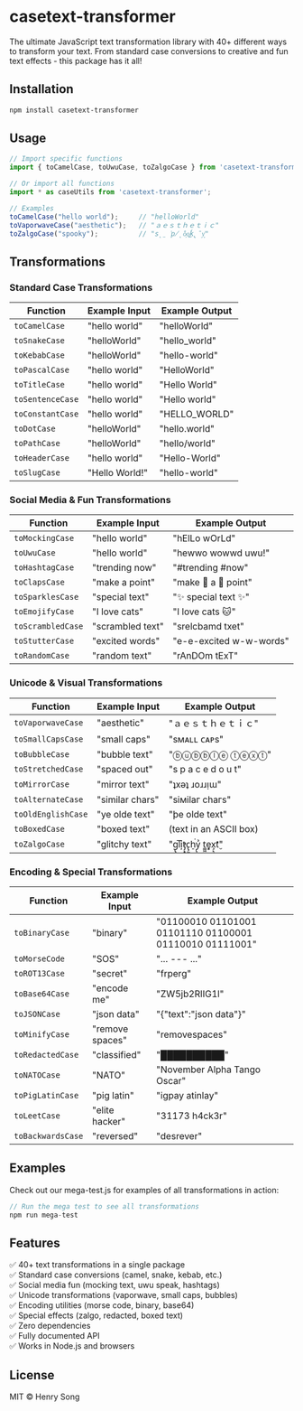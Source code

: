 # casetext-transformer

The ultimate JavaScript text transformation library with 40+ different ways to transform your text. From standard case conversions to creative and fun text effects - this package has it all!

## Installation

```bash
npm install casetext-transformer
```

## Usage

```javascript
// Import specific functions
import { toCamelCase, toUwuCase, toZalgoCase } from 'casetext-transformer';

// Or import all functions
import * as caseUtils from 'casetext-transformer';

// Examples
toCamelCase("hello world");     // "helloWorld"
toVaporwaveCase("aesthetic");   // "ａｅｓｔｈｅｔｉｃ"
toZalgoCase("spooky");          // "s̨̤͘p̸̨o͕̐o̞͘͜ḱ̢̄y̝͗"
```

## Transformations

### Standard Case Transformations

| Function | Example Input | Example Output |
|----------|---------------|----------------|
| `toCamelCase` | "hello world" | "helloWorld" |
| `toSnakeCase` | "helloWorld" | "hello_world" |
| `toKebabCase` | "helloWorld" | "hello-world" |
| `toPascalCase` | "hello world" | "HelloWorld" |
| `toTitleCase` | "hello world" | "Hello World" |
| `toSentenceCase` | "hello world" | "Hello world" |
| `toConstantCase` | "hello world" | "HELLO_WORLD" |
| `toDotCase` | "helloWorld" | "hello.world" |
| `toPathCase` | "helloWorld" | "hello/world" |
| `toHeaderCase` | "hello world" | "Hello-World" |
| `toSlugCase` | "Hello World!" | "hello-world" |

### Social Media & Fun Transformations

| Function | Example Input | Example Output |
|----------|---------------|----------------|
| `toMockingCase` | "hello world" | "hElLo wOrLd" |
| `toUwuCase` | "hello world" | "hewwo wowwd uwu!" |
| `toHashtagCase` | "trending now" | "#trending #now" |
| `toClapsCase` | "make a point" | "make 👏 a 👏 point" |
| `toSparklesCase` | "special text" | "✨ special text ✨" |
| `toEmojifyCase` | "I love cats" | "I love cats 🐱" |
| `toScrambledCase` | "scrambled text" | "srelcbamd txet" |
| `toStutterCase` | "excited words" | "e-e-excited w-w-words" |
| `toRandomCase` | "random text" | "rAnDOm tExT" |

### Unicode & Visual Transformations

| Function | Example Input | Example Output |
|----------|---------------|----------------|
| `toVaporwaveCase` | "aesthetic" | "ａｅｓｔｈｅｔｉｃ" |
| `toSmallCapsCase` | "small caps" | "sᴍᴀʟʟ ᴄᴀᴘs" |
| `toBubbleCase` | "bubble text" | "ⓑⓤⓑⓑⓛⓔ ⓣⓔⓧⓣ" |
| `toStretchedCase` | "spaced out" | "s p a c e d  o u t" |
| `toMirrorCase` | "mirror text" | "ʇxǝʇ ɹoɹɹᴉɯ" |
| `toAlternateCase` | "similar chars" | "sіміӏаг сһагѕ" |
| `toOldEnglishCase` | "ye olde text" | "þe olde text" |
| `toBoxedCase` | "boxed text" | (text in an ASCII box) |
| `toZalgoCase` | "glitchy text" | "g̢̗̱l͞i̦̕t̡̙̞c̢̗̬h̠͘ỷ̢̙ t̳͖e͓͎x̧̙̘t̛̬" |

### Encoding & Special Transformations

| Function | Example Input | Example Output |
|----------|---------------|----------------|
| `toBinaryCase` | "binary" | "01100010 01101001 01101110 01100001 01110010 01111001" |
| `toMorseCode` | "SOS" | "... --- ..." |
| `toROT13Case` | "secret" | "frperg" |
| `toBase64Case` | "encode me" | "ZW5jb2RlIG1l" |
| `toJSONCase` | "json data" | "{\"text\":\"json data\"}" |
| `toMinifyCase` | "remove spaces" | "removespaces" |
| `toRedactedCase` | "classified" | "██████████" |
| `toNATOCase` | "NATO" | "November Alpha Tango Oscar" |
| `toPigLatinCase` | "pig latin" | "igpay atinlay" |
| `toLeetCase` | "elite hacker" | "31173 h4ck3r" |
| `toBackwardsCase` | "reversed" | "desrever" |

## Examples

Check out our mega-test.js for examples of all transformations in action:

```javascript
// Run the mega test to see all transformations
npm run mega-test
```

## Features

✅ 40+ text transformations in a single package  
✅ Standard case conversions (camel, snake, kebab, etc.)  
✅ Social media fun (mocking text, uwu speak, hashtags)  
✅ Unicode transformations (vaporwave, small caps, bubbles)  
✅ Encoding utilities (morse code, binary, base64)  
✅ Special effects (zalgo, redacted, boxed text)  
✅ Zero dependencies  
✅ Fully documented API  
✅ Works in Node.js and browsers  

## License

MIT © Henry Song
